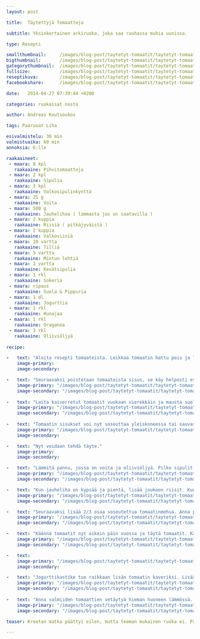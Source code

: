 ```yaml
---
layout: post

title:	Täytettyjä Tomaatteja

subtitle: Yksinkertainen arkiruoka, joka saa rauhassa muhia uunissa.

type: Resepti

smallthumbnail: 	/images/blog-post/taytetyt-tomaatit/taytetyt-tomaatit-150.jpg
bigthumbnail:		/images/blog-post/taytetyt-tomaatit/taytetyt-tomaatit-700.jpg
gategorythumbnail: 	/images/blog-post/taytetyt-tomaatit/taytetyt-tomaatit-450.jpg
fullsize: 			/images/blog-post/taytetyt-tomaatit/taytetyt-tomaatit-fullsize.jpg
reseptikuva:		/images/blog-post/taytetyt-tomaatit/taytetyt-tomaatit-blogpost-12.jpg
facebookshare:		/images/blog-post/taytetyt-tomaatit/taytetyt-tomaatit-fullsize.jpg

date:	2014-04-27 07:39:44 +0200

categories: ruokaisat nosto

author: Andreas Koutsoukos

tags: Paaruoat Liha

esivalmistelu: 30 min
valmistuaika: 60 min
annoksia: 6:lle

raakaaineet:
 - maara: 8 kpl	
   raakaaine: Pihvitomaatteja
 - maara: 2 kpl	
   raakaaine: Sipulia
 - maara: 3 kpl	
   raakaaine: Valkosipulinkynttä
 - maara: 25 g	
   raakaaine: Voita
 - maara: 500 g	
   raakaaine: Jauhelihaa ( lammasta jos on saatavilla )
 - maara: 2 kuppia	
   raakaaine: Riisiä ( pitkäjyväistä )
 - maara: 2 kuppia	
   raakaaine: Valkoviiniä
 - maara: 10 vartta	
   raakaaine: Tilliä
 - maara: 5 vartta	
   raakaaine: Mintun lehtiä
 - maara: 2 vartta	
   raakaaine: Kevätsipulia
 - maara: 1 rkl	
   raakaaine: Sokeria
 - maara: ripaus	
   raakaaine: Suola & Pippuria
 - maara: 1 dl	
   raakaaine: Jogurttia
 - maara: 1 rkl	
   raakaaine: Hunajaa
 - maara: 1 rkl	
   raakaaine: Oraganoa
 - maara: 3 rkl	
   raakaaine: Oliiviöljyä
      
recipe:

-   text: "Aloita resepti tomaateista. Leikkaa tomaatin hattu pois ja laita ne sivuun. Ei haittaa jos parit menevät sekaisin kunhan jokaiselle löytyy lopuksi hattu."
    image-primary:
    image-secondary: 

-   text: "Seuraavaksi poistetaan tomaateista sisus, se käy helposti esim. jäätelökauhalla. Sisusta käytetään myöhemmin reseptissä joten älä heitä niitä pois vaan laita ne kulhoon. Sisuksen keskiosan voi veitsellä leikkaa, niin että kanta jää pois."
    image-primary: "/images/blog-post/taytetyt-tomaatit/taytetyt-tomaatit-blogpost-23.jpg"
    image-secondary: "/images/blog-post/taytetyt-tomaatit/taytetyt-tomaatit-blogpost-24.jpg"
    
-   text: "Laita kaiverretut tomaatit vuokaan vierekkäin ja mausta suolalla. Suolaa saa olla reilusti sillä tomaatteja itketetään hieman. Kun tomaatit ovat suolattu käännä tomaatit nurinkurin niin, että ylimääräinen neste valuu pois."
    image-primary: "/images/blog-post/taytetyt-tomaatit/taytetyt-tomaatit-blogpost-26.jpg"
    image-secondary: "/images/blog-post/taytetyt-tomaatit/taytetyt-tomaatit-blogpost-27.jpg"
    
-   text: "Tomaatin sisukset voi nyt soseuttaa yleiskoneessa tai sauvasekoittimella. Tomaatinsisusmehua käytetään kaksivaiheisesti."
    image-primary: "/images/blog-post/taytetyt-tomaatit/taytetyt-tomaatit-blogpost-28.jpg"
    image-secondary: 

-   text: "Nyt voidaan tehdä täyte."
    image-primary: 
    image-secondary:

-   text: "Lämmitä pannu, jossa on voita ja oliiviöljyä. Pilko sipulit pieniksi ja lisää ne lämpimälle pannulle. Anna kuulottua 3 minuuttia, niin että sipulit ovat läpikuultavia ja pehmeitä. Lisää joukkoon jauheliha ja sekoita koko ajan, jotta jauheliha menee pieneksi paistaessa."
    image-primary: "/images/blog-post/taytetyt-tomaatit/taytetyt-tomaatit-blogpost-3.jpg"
    image-secondary: "/images/blog-post/taytetyt-tomaatit/taytetyt-tomaatit-blogpost-5.jpg"

-   text: "Kun jauheliha on kypsää ja pientä, lisää joukoon riisit. Kuulota hetki ja lisää valkoviini. Anna porista hetken kunnes neste on imeytynyt riisiin."
    image-primary: "/images/blog-post/taytetyt-tomaatit/taytetyt-tomaatit-blogpost-6.jpg"
    image-secondary: "/images/blog-post/taytetyt-tomaatit/taytetyt-tomaatit-blogpost-7.jpg"

-   text: "Seuraavaksi lisää 2/3 osaa soseutettua tomaatinmehua. Anna porista 5 minuuttia ja lisää sokeri sekä suola ja pippurit. Pilko tässä välissä tillit, mintut ja kevätsipulit pieneksi hakkelukseksi. Säästä hieman tilliä ja minttua sivuun. Massa saa olla 5 minuutin päästä kuivaa, ei siis liian vetistä. Ota täyte pois leideltä ja anna hieman jäähtyä. Lisää tilli, minttu, kevätsipuli ja oregaano täytteeseen ja sekoita hyvin. Maista vielä suola ja lisää sitä tarvittaessa."
    image-primary: "/images/blog-post/taytetyt-tomaatit/taytetyt-tomaatit-blogpost-9.jpg"
    image-secondary: "/images/blog-post/taytetyt-tomaatit/taytetyt-tomaatit-blogpost-10.jpg"

-   text: "Käännä tomaatit nyt oikein päin vuossa ja täytä tomaatit. Kaada täyttämisen jälkeen jokaisen tomaatin päälle tasaisesti loppu tomaattisose. Lopuksi lisää hattu ja lorauta hieman oliiviöljyä pinnalle. Paista tomaatteja uunissa noin 40 minuuttia aluksi 200 astetteessa. Kun tomaatit ovat saanneet väriä, laske uunin lämpötila 175 asteeseen."
    image-primary: "/images/blog-post/taytetyt-tomaatit/taytetyt-tomaatit-blogpost-11.jpg"
    image-secondary: "/images/blog-post/taytetyt-tomaatit/taytetyt-tomaatit-blogpost-13.jpg"

-   text: 
    image-primary: "/images/blog-post/taytetyt-tomaatit/taytetyt-tomaatit-blogpost-14.jpg"
    image-secondary: 

-   text: "Jogurttikastike tuo raikkaan lisän tomaatin kaveriksi. Lisää jogurttin sekaan, tilli, minttu, hunaja sekä suola ja pippuria. Sekoita hyvin ja anna vetäytyä kaapissa kunnes tomaatit ovat tarjoiluvalmiina."
    image-primary: "/images/blog-post/taytetyt-tomaatit/taytetyt-tomaatit-blogpost-16.jpg"
    image-secondary: "/images/blog-post/taytetyt-tomaatit/taytetyt-tomaatit-blogpost-18.jpg"
    
-   text: "Anna valmiiden tomaattien vetäytyä hieman huoneen lämmössä. Nauti tomaatit jogurttikastikkeen ja valkoviinin kanssa. Toivottavasti tämä tomaattiresepti maistuu paremmalta kuin työpaikkaruokalasi versio. Hyvää ruokahalua!"
    image-primary: "/images/blog-post/taytetyt-tomaatit/taytetyt-tomaatit-blogpost-19.jpg"
    image-secondary: "/images/blog-post/taytetyt-tomaatit/taytetyt-tomaatit-blogpost-22.jpg" 

teaser: Kreetan matka päättyi eilen, mutta teeman mukainen ruoka ei. Päätin tänään käydä hakemassa Heinon tukusta hieman lammasta, mutta lammasta ei ollut kuin pakasteena, joten piti päätyä jauhenlihaan. Maassa maan tavalla, ja meillähän jauhenliha on yhtä käytetty kuin lammas Kreikkalaisilla. Muista valita kaupassa saman kokoisia tomaatteja.   

---
```


<section>
<p>

</p>
</section>

